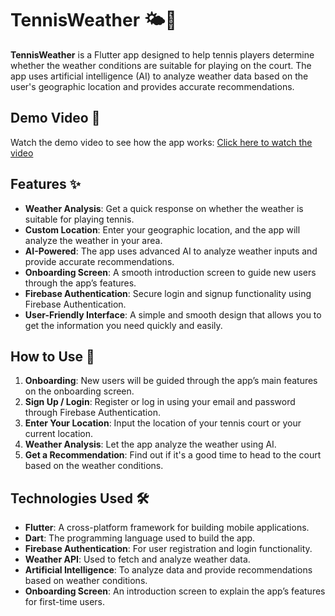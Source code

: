 # TennisWeather 🌤🎾

**TennisWeather** is a Flutter app designed to help tennis players determine whether the weather conditions are suitable for playing on the court. The app uses artificial intelligence (AI) to analyze weather data based on the user's geographic location and provides accurate recommendations.

## Demo Video 🎥
Watch the demo video to see how the app works:
[Click here to watch the video](https://drive.google.com/file/d/1qT1YQXx-GotKbPu8mREoV_Fkexbw821u/view?usp=sharing)

## Features ✨
- **Weather Analysis**: Get a quick response on whether the weather is suitable for playing tennis.
- **Custom Location**: Enter your geographic location, and the app will analyze the weather in your area.
- **AI-Powered**: The app uses advanced AI to analyze weather inputs and provide accurate recommendations.
- **Onboarding Screen**: A smooth introduction screen to guide new users through the app’s features.
- **Firebase Authentication**: Secure login and signup functionality using Firebase Authentication.
- **User-Friendly Interface**: A simple and smooth design that allows you to get the information you need quickly and easily.

## How to Use 📲
1. **Onboarding**: New users will be guided through the app’s main features on the onboarding screen.
2. **Sign Up / Login**: Register or log in using your email and password through Firebase Authentication.
3. **Enter Your Location**: Input the location of your tennis court or your current location.
4. **Weather Analysis**: Let the app analyze the weather using AI.
5. **Get a Recommendation**: Find out if it's a good time to head to the court based on the weather conditions.

## Technologies Used 🛠
- **Flutter**: A cross-platform framework for building mobile applications.
- **Dart**: The programming language used to build the app.
- **Firebase Authentication**: For user registration and login functionality.
- **Weather API**: Used to fetch and analyze weather data.
- **Artificial Intelligence**: To analyze data and provide recommendations based on weather conditions.
- **Onboarding Screen**: An introduction screen to explain the app’s features for first-time users.



